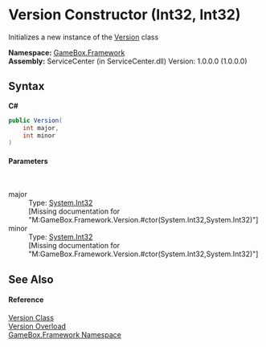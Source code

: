# Version Constructor (Int32, Int32)
 

Initializes a new instance of the <a href="cb16921a-748b-d23c-560f-f7936e8b5bb1">Version</a> class

**Namespace:**&nbsp;<a href="a8957fe6-9cc0-3a6d-cd5c-a2a246efee1e">GameBox.Framework</a><br />**Assembly:**&nbsp;ServiceCenter (in ServiceCenter.dll) Version: 1.0.0.0 (1.0.0.0)

## Syntax

**C#**<br />
``` C#
public Version(
	int major,
	int minor
)
```


#### Parameters
&nbsp;<dl><dt>major</dt><dd>Type: <a href="http://msdn2.microsoft.com/zh-cn/library/td2s409d" target="_blank">System.Int32</a><br />\[Missing <param name="major"/> documentation for "M:GameBox.Framework.Version.#ctor(System.Int32,System.Int32)"\]</dd><dt>minor</dt><dd>Type: <a href="http://msdn2.microsoft.com/zh-cn/library/td2s409d" target="_blank">System.Int32</a><br />\[Missing <param name="minor"/> documentation for "M:GameBox.Framework.Version.#ctor(System.Int32,System.Int32)"\]</dd></dl>

## See Also


#### Reference
<a href="cb16921a-748b-d23c-560f-f7936e8b5bb1">Version Class</a><br /><a href="1b697e6d-7c8b-edb2-b849-e68ad65f6eeb">Version Overload</a><br /><a href="a8957fe6-9cc0-3a6d-cd5c-a2a246efee1e">GameBox.Framework Namespace</a><br />